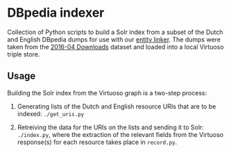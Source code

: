 # DBpedia indexer

Collection of Python scripts to build a Solr index from a subset of the Dutch and English DBpedia dumps for use with our [entity linker](https://github.com/jlonij/disambiguation). The dumps were taken from the [2016-04 Downloads](http://wiki.dbpedia.org/downloads-2016-04) dataset and loaded into a local Virtuoso triple store.

## Usage

Building the Solr index from the Virtuoso graph is a two-step process:

1. Generating lists of the Dutch and English resource URIs that are to be indexed: `./get_uris.py`

2. Retreiving the data for the URIs on the lists and sending it to Solr: `./index.py`, where the extraction of the relevant fields from the Virtuoso response(s) for each resource takes place in `record.py`.

